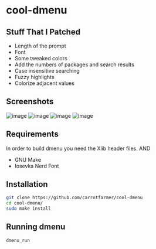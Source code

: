 # cool-dmenu

## Stuff That I Patched
- Length of the prompt
- Font
- Some tweaked colors
- Add the numbers of packages and search results
- Case insensitive searching
- Fuzzy highlights
- Colorize adjacent values

## Screenshots
![image](https://user-images.githubusercontent.com/66675022/120111099-32661600-c18e-11eb-9b34-ef8ca6cc6db9.png)
![image](https://user-images.githubusercontent.com/66675022/120111020-c97e9e00-c18d-11eb-9fc1-d6b623013a59.png)
![image](https://user-images.githubusercontent.com/66675022/120111030-d8655080-c18d-11eb-931b-37fd05163b7b.png)
![image](https://user-images.githubusercontent.com/66675022/120111073-0d71a300-c18e-11eb-9a7d-8fe378b3d95c.png)

Requirements
------------
In order to build dmenu you need the Xlib header files. AND
- GNU Make
- Iosevka Nerd Font

Installation
------------
```bash
git clone https://github.com/carrotfarmer/cool-dmenu
cd cool-dmenu/
sudo make install
```

Running dmenu
-------------
```
dmenu_run
```
